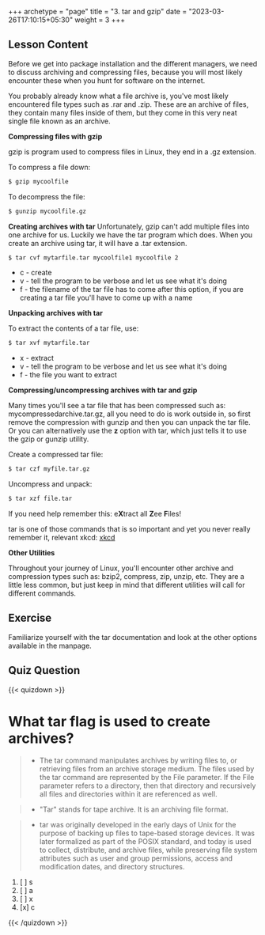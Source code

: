 +++
archetype = "page"
title = "3. tar and gzip"
date = "2023-03-26T17:10:15+05:30"
weight = 3
+++

## Lesson Content

Before we get into package installation and the different managers, we need to discuss archiving and compressing files, because you will most likely encounter these when you hunt for software on the internet. 

You probably already know what a file archive is, you've most likely encountered file types such as .rar and .zip. These are an archive of files, they contain many files inside of them, but they come in this very neat single file known as an archive.

**Compressing files with gzip**

gzip is program used to compress files in Linux, they end in a .gz extension. 

To compress a file down:
```bash
$ gzip mycoolfile
```

To decompress the file:
```bash
$ gunzip mycoolfile.gz
```

**Creating archives with tar**
Unfortunately, gzip can't add multiple files into one archive for us. Luckily we have the tar program which does. When you create an archive using tar, it will have a .tar extension. 

```bash
$ tar cvf mytarfile.tar mycoolfile1 mycoolfile 2
```


- c - create
- v - tell the program to be verbose and let us see what it's doing
- f - the filename of the tar file has to come after this option, if you are creating a tar file you'll have to come up with a name


**Unpacking archives with tar**

To extract the contents of a tar file, use: 

```bash
$ tar xvf mytarfile.tar
```


- x - extract
- v - tell the program to be verbose and let us see what it's doing
- f - the file you want to extract


**Compressing/uncompressing archives with tar and gzip**

Many times you'll see a tar file that has been compressed such as: mycompressedarchive.tar.gz, all you need to do is work outside in, so first remove the compression with gunzip and then you can unpack the tar file. Or you can alternatively use the **z** option with tar, which just tells it to use the gzip or gunzip utility.

Create a compressed tar file:
```bash
$ tar czf myfile.tar.gz
```

Uncompress and unpack: 
```bash
$ tar xzf file.tar
```

If you need help remember this: e**X**tract all **Z**ee **F**iles!

tar is one of those commands that is so important and yet you never really remember it, relevant xkcd: [xkcd](https://xkcd.com/1168/)

**Other Utilities**

Throughout your journey of Linux, you'll encounter other archive and compression types such as: bzip2, compress, zip, unzip, etc. They are a little less common, but just keep in mind that different utilities will call for different commands.

## Exercise

Familiarize yourself with the tar documentation and look at the other options available in the manpage.

## Quiz Question

{{< quizdown >}}

# What tar flag is used to create archives?

> - The tar command manipulates archives by writing files to, or retrieving files from an archive storage medium. The files used by the tar command are represented by the File parameter. If the File parameter refers to a directory, then that directory and recursively all files and directories within it are referenced as well.

> - "Tar" stands for tape archive. It is an archiving file format.

> - tar was originally developed in the early days of Unix for the purpose of backing up files to tape-based storage devices. It was later formalized as part of the POSIX standard, and today is used to collect, distribute, and archive files, while preserving file system attributes such as user and group permissions, access and modification dates, and directory structures.

1. [ ] s
2. [ ] a
3. [ ] x
4. [x] c

{{< /quizdown >}}
